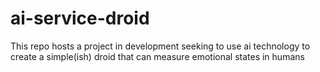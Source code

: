 # ai-service-droid
This repo hosts a project in development seeking to use ai technology to create a simple(ish) droid that can measure emotional states in humans

